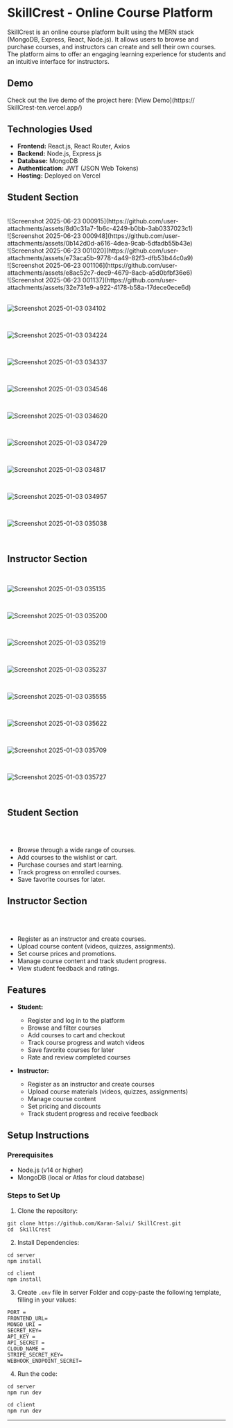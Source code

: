 # SkillCrest - Online Course Platform

SkillCrest is an online course platform built using the MERN stack (MongoDB, Express, React, Node.js). It allows users to browse and purchase courses, and instructors can create and sell their own courses. The platform aims to offer an engaging learning experience for students and an intuitive interface for instructors.

## Demo

Check out the live demo of the project here: [View Demo](https:// SkillCrest-ten.vercel.app/)

## Technologies Used

- **Frontend:** React.js, React Router, Axios
- **Backend:** Node.js, Express.js
- **Database:** MongoDB
- **Authentication:** JWT (JSON Web Tokens)
- **Hosting:** Deployed on Vercel

<h2>Student Section</h2>

<br/>
![Screenshot 2025-06-23 000915](https://github.com/user-attachments/assets/8d0c31a7-1b6c-4249-b0bb-3ab0337023c1)
<br/>
![Screenshot 2025-06-23 000948](https://github.com/user-attachments/assets/0b142d0d-a616-4dea-9cab-5dfadb55b43e)
<br/>
![Screenshot 2025-06-23 001020](https://github.com/user-attachments/assets/e73aca5b-9778-4a49-82f3-dfb53b44c0a9)
<br/>
![Screenshot 2025-06-23 001106](https://github.com/user-attachments/assets/e8ac52c7-dec9-4679-8acb-a5d0bfbf36e6)
<br/>
![Screenshot 2025-06-23 001137](https://github.com/user-attachments/assets/32e731e9-a922-4178-b58a-17dece0ece6d)
<br/>


























































<br/>

![Screenshot 2025-01-03 034102](https://github.com/user-attachments/assets/70701da8-7e8b-4546-ad27-b7d7e984696b)

<br/>

![Screenshot 2025-01-03 034224](https://github.com/user-attachments/assets/bca40e4f-f337-4cc0-bae7-1ee196777188)

<br/>

![Screenshot 2025-01-03 034337](https://github.com/user-attachments/assets/68b5916e-6e24-4105-afdb-208184303e16)

<br/>

![Screenshot 2025-01-03 034546](https://github.com/user-attachments/assets/e7af2020-6372-4f7f-bde3-e57717fb35db)

<br/>

![Screenshot 2025-01-03 034620](https://github.com/user-attachments/assets/fede77cd-9b09-4b55-9de9-3fd21f9b6c68)

<br/>

![Screenshot 2025-01-03 034729](https://github.com/user-attachments/assets/a486e4c2-9474-40a6-bc96-20c8c5b37545)

<br/>

![Screenshot 2025-01-03 034817](https://github.com/user-attachments/assets/4df6d4f8-7e03-4eb4-8530-29b5e7fdc57e)

<br/>

![Screenshot 2025-01-03 034957](https://github.com/user-attachments/assets/0d0db95f-1770-44ea-bbd9-393762b98521)

<br/>

![Screenshot 2025-01-03 035038](https://github.com/user-attachments/assets/4bf8e24d-a499-47f2-a72f-ed8c637f67a2)

<br/>

<h2>Instructor Section</h2>

<br/>

![Screenshot 2025-01-03 035135](https://github.com/user-attachments/assets/bb24ea68-2ba8-4934-9ad6-c11f4cfa059d)

<br/>

![Screenshot 2025-01-03 035200](https://github.com/user-attachments/assets/8ee05a4c-23b6-4ccb-a0a9-3f61c786b5e9)

<br/>

![Screenshot 2025-01-03 035219](https://github.com/user-attachments/assets/b40c96cf-0c64-4470-a615-03792bcc5682)

<br/>

![Screenshot 2025-01-03 035237](https://github.com/user-attachments/assets/29f76ca4-a475-49fe-a8c9-1961a6d36439)

<br/>

![Screenshot 2025-01-03 035555](https://github.com/user-attachments/assets/875e43df-4efd-44ec-9fcf-6d9b0b932ff3)

<br/>

![Screenshot 2025-01-03 035622](https://github.com/user-attachments/assets/974e9bed-016f-4c2b-9ecf-f9fb23c60be2)

<br/>

![Screenshot 2025-01-03 035709](https://github.com/user-attachments/assets/b94254e8-3c00-48f0-9198-03a3a53b3f55)

<br/>

![Screenshot 2025-01-03 035727](https://github.com/user-attachments/assets/a98e393c-4f01-45c9-b741-2cd36f89fde1)

<br/>

<h2>Student Section</h2>

<br/>

<br/>

- Browse through a wide range of courses.
- Add courses to the wishlist or cart.
- Purchase courses and start learning.
- Track progress on enrolled courses.
- Save favorite courses for later.

<h2>Instructor Section</h2>

<br/>

<br/>

- Register as an instructor and create courses.
- Upload course content (videos, quizzes, assignments).
- Set course prices and promotions.
- Manage course content and track student progress.
- View student feedback and ratings.

## Features

- **Student:**

  - Register and log in to the platform
  - Browse and filter courses
  - Add courses to cart and checkout
  - Track course progress and watch videos
  - Save favorite courses for later
  - Rate and review completed courses

- **Instructor:**
  - Register as an instructor and create courses
  - Upload course materials (videos, quizzes, assignments)
  - Manage course content
  - Set pricing and discounts
  - Track student progress and receive feedback

## Setup Instructions

### Prerequisites

- Node.js (v14 or higher)
- MongoDB (local or Atlas for cloud database)

### Steps to Set Up

1. Clone the repository:

```
git clone https://github.com/Karan-Salvi/ SkillCrest.git
cd  SkillCrest
```

2. Install Dependencies:

```
cd server
npm install

cd client
npm install
```

3. Create `.env` file in server Folder and copy-paste the following template, filling in your values:

```
PORT =
FRONTEND_URL=
MONGO_URI =
SECRET_KEY=
API_KEY =
API_SECRET =
CLOUD_NAME =
STRIPE_SECRET_KEY=
WEBHOOK_ENDPOINT_SECRET=
```

4. Run the code:

```
cd server
npm run dev

cd client
npm run dev
```

---
